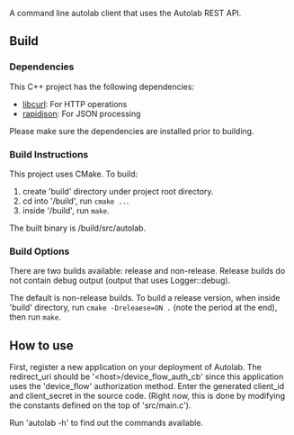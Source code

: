 A command line autolab client that uses the Autolab REST API.

## Build

### Dependencies

This C++ project has the following dependencies:

- [libcurl](https://curl.haxx.se/libcurl/): For HTTP operations
- [rapidjson](https://github.com/Tencent/rapidjson): For JSON processing

Please make sure the dependencies are installed prior to building.

### Build Instructions

This project uses CMake. To build:

1. create 'build' directory under project root directory.
2. cd into '/build', run `cmake ..`.
3. inside '/build', run `make`.

The built binary is /build/src/autolab.

### Build Options

There are two builds available: release and non-release. Release builds do not contain debug output (output that uses Logger::debug).

The default is non-release builds. To build a release version, when inside 'build' directory, run `cmake -Dreleaese=ON .` (note the period at the end), then run `make`.

## How to use

First, register a new application on your deployment of Autolab. The redirect_uri should be '\<host\>/device_flow_auth_cb' since this application uses the 'device_flow' authorization method. Enter the generated client_id and client_secret in the source code. (Right now, this is done by modifying the constants defined on the top of 'src/main.c').

Run 'autolab -h' to find out the commands available.
